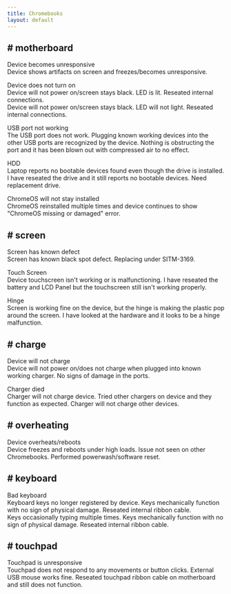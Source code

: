 ```yaml
---
title: Chromebooks
layout: default
---
```


<h2># motherboard</h2>

<p>
    Device becomes unresponsive<br>
    Device shows artifacts on screen and freezes/becomes unresponsive.<br>
</p>

<p>
    Device does not turn on<br>
    Device will not power on/screen stays black. LED is lit. Reseated internal connections.<br>
    Device will not power on/screen stays black. LED will not light. Reseated internal connections.<br>
</p>

<p>
    USB port not working<br>
    The USB port does not work. Plugging known working devices into the other USB ports are recognized
    by the device. Nothing is obstructing the port and it has been blown out with compressed air to no
    effect.<br>
</p>

<p>
    HDD<br>
    Laptop reports no bootable devices found even though the drive is installed. I have reseated the drive
    and it still reports no bootable devices. Need replacement drive.<br>
</p>

<p>
    ChromeOS will not stay installed<br>
    ChromeOS reinstalled multiple times and device continues to show "ChromeOS missing or damaged"
    error.<br>
</p>

<h2># screen</h2>

<p>
    Screen has known defect<br>
    Screen has known black spot defect. Replacing under SITM-3169.<br>
</p>

<p>
    Touch Screen<br>
    Device touchscreen isn't working or is malfunctioning. I have reseated the battery and LCD Panel but the
    touchscreen still isn't working properly.<br>
</p>

<p>
    Hinge<br>
    Screen is working fine on the device, but the hinge is making the plastic pop around the screen. I have
    looked at the hardware and it looks to be a hinge malfunction.<br>
</p>

<h2># charge</h2>

<p>
    Device will not charge<br>
    Device will not power on/does not charge when plugged into known working charger. No signs of damage in
    the
    ports.<br>
</p>

<p>
    Charger died<br>
    Charger will not charge device. Tried other chargers on device and they function as expected. Charger
    will
    not
    charge other devices.<br>
</p>

<h2># overheating</h2>

<p>
    Device overheats/reboots<br>
    Device freezes and reboots under high loads. Issue not seen on other Chromebooks. Performed
    powerwash/software
    reset.<br>
</p>

<h2># keyboard</h2>

<p>
    Bad keyboard<br>
    Keyboard keys no longer registered by device. Keys mechanically function with no sign of physical
    damage.
    Reseated internal ribbon cable.<br>
    Keys occasionally typing multiple times. Keys mechanically function with no sign of physical damage.
    Reseated internal ribbon cable.<br>
</p>

<h2># touchpad</h2>

<p>
    Touchpad is unresponsive<br>
    Touchpad does not respond to any movements or button clicks. External USB mouse works fine. Reseated
    touchpad ribbon cable on motherboard and still does not function.<br>

</p>
